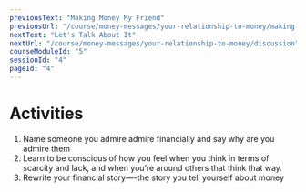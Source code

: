 ```yaml
---
previousText: "Making Money My Friend"
previousUrl: "/course/money-messages/your-relationship-to-money/making-money-my-friend"
nextText: "Let's Talk About It"
nextUrl: "/course/money-messages/your-relationship-to-money/discussion"
courseModuleId: "5"
sessionId: "4"
pageId: "4"
---
```



# Activities
1. Name someone you admire admire financially and say why are you admire them
2. Learn to be conscious of how you feel when you think in terms of scarcity and lack, and when you’re around others that think that way.
3. Rewrite your financial story—-the story you tell yourself about money
